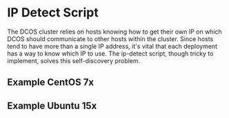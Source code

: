 # IP Detect Script 
The DCOS cluster relies on hosts knowing how to get their own IP on which DCOS should communicate to other hosts within the cluster. Since hosts tend to have more than a single IP address, it's vital that each deployment has a way to know which IP to use. The ip-detect script, though tricky to implement, solves this self-discovery problem.

## Example CentOS 7x

## Example Ubuntu 15x
